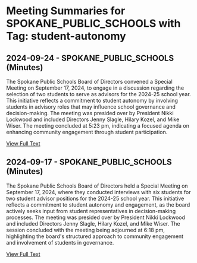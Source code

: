 # Meeting Summaries for SPOKANE_PUBLIC_SCHOOLS with Tag: student-autonomy

## 2024-09-24 - SPOKANE_PUBLIC_SCHOOLS (Minutes)

The Spokane Public Schools Board of Directors convened a Special Meeting on September 17, 2024, to engage in a discussion regarding the selection of two students to serve as advisors for the 2024-25 school year. This initiative reflects a commitment to student autonomy by involving students in advisory roles that may influence school governance and decision-making. The meeting was presided over by President Nikki Lockwood and included Directors Jenny Slagle, Hilary Kozel, and Mike Wiser. The meeting concluded at 5:23 pm, indicating a focused agenda on enhancing community engagement through student participation.

[View Full Text](https://raw.githubusercontent.com/VoronoiPerspectives/WashingtonStateSchoolBoardExplorer/refs/heads/main/data/countries/usa/states/wa/counties/spokane/school_boards/spokane_public_schools/2024/processed/2024-09-24-minutes.txt)

## 2024-09-17 - SPOKANE_PUBLIC_SCHOOLS (Minutes)

The Spokane Public Schools Board of Directors held a Special Meeting on September 17, 2024, where they conducted interviews with six students for two student advisor positions for the 2024-25 school year. This initiative reflects a commitment to student autonomy and engagement, as the board actively seeks input from student representatives in decision-making processes. The meeting was presided over by President Nikki Lockwood and included Directors Jenny Slagle, Hilary Kozel, and Mike Wiser. The session concluded with the meeting being adjourned at 6:18 pm, highlighting the board's structured approach to community engagement and involvement of students in governance.

[View Full Text](https://raw.githubusercontent.com/VoronoiPerspectives/WashingtonStateSchoolBoardExplorer/refs/heads/main/data/countries/usa/states/wa/counties/spokane/school_boards/spokane_public_schools/2024/processed/2024-09-17-minutes.txt)

